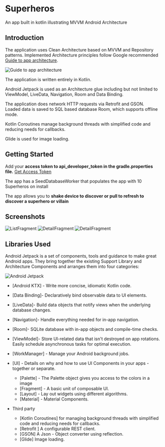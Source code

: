 # Superheros
An app built in kotlin  illustrating MVVM Android Architecture 

Introduction
------------

The application uses Clean Architecture based on MVVM and Repository patterns. Implemented
Architecture principles follow Google recommended [Guide to app architecture](https://developer.android.com/jetpack/docs/guide).

![Guide to app architecture](screenshots/guide-to-app-architecture.png "Guide to app architecture")

The application is written entirely in Kotlin.

Android Jetpack is used as an Architecture glue including but not limited to ViewModel, LiveData,
Navigation, Room and Data Binding.

The application does network HTTP requests via Retrofit and GSON. Loaded data is saved to
SQL based database Room, which supports offline mode.

Kotlin Coroutines manage background threads with simplified code and reducing needs for callbacks.

Glide is used for image loading.

Getting Started
---------------
Add your  **access token to api_developer_token in the gradle.properties file.** [Get Access Token](http://superheroapi.com/)

The app has a SeedDatabaseWorker that populates the app with 10 Superheros on install

The app allows you to **shake device to discover or pull to refresh to discover a superhero or villain**

Screenshots
-----------

![ListFragment](screenshots/Screenshot_1.png  "List of superheros and villains")
![DetailFragment](screenshots/Screenshot_2.png  "Detail view of superheros or villains")
![DetailFragment](screenshots/Screenshot_3.png  "Detail view of superheros or villains")

Libraries Used
--------------

Android Jetpack is a set of components, tools and guidance to make great Android apps. They bring
together the existing Support Library and Architecture Components and arranges them into four
categories:

![Android Jetpack](screenshots/jetpack_donut.png "Android Jetpack Components")

* [Android KTX]  - Write more concise, idiomatic Kotlin code.
* [Data Binding]- Declaratively bind observable data to UI elements.
* [LiveData]- Build data objects that notify views when the underlying database changes.
* [Navigation]- Handle everything needed for in-app navigation.
* [Room]- SQLite database with in-app objects and compile-time checks.
* [ViewModel]- Store UI-related data that isn't destroyed on app rotations. Easily schedule
     asynchronous tasks for optimal execution.
* [WorkManager] - Manage your Android background jobs.

* [UI] - Details on why and how to use UI Components in your apps - together or separate.
  * [Palette] - The Palette object gives you access to the colors in a image
  * [Fragment] - A basic unit of composable UI.
  * [Layout] - Lay out widgets using different algorithms.
  * [Material] - Material Components.
* Third party
  * [Kotlin Coroutines] for managing background threads with simplified code
     and reducing needs for callbacks.
  * [Retrofit ] A configurable REST client.
  * [GSON] A Json - Object converter using reflection.
  * [Glide] Image loading.





